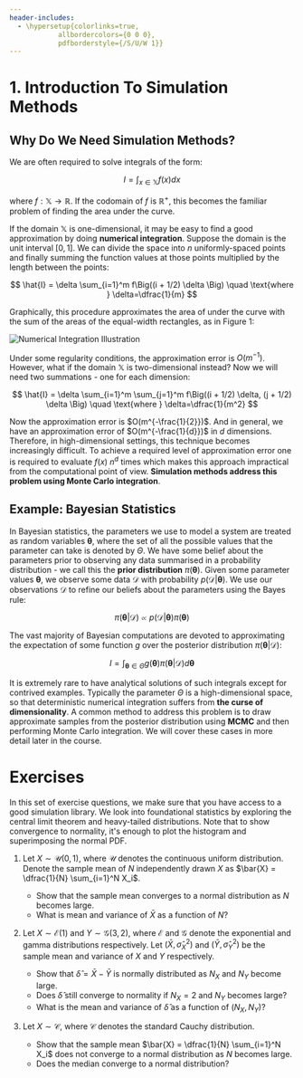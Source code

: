 ```yaml
---
header-includes:
  - \hypersetup{colorlinks=true,
            allbordercolors={0 0 0},
            pdfborderstyle={/S/U/W 1}}
---
```


# 1. Introduction To Simulation Methods

## Why Do We Need Simulation Methods?

We are often required to solve integrals of the form:

$$ I = \int_{x \in \mathbb{X}} f(x) dx $$

where $f: \mathbb{X} \rightarrow \mathbb{R}$. If the codomain of $f$ is $\mathbb{R}^{+}$, this becomes the familiar problem of finding the area under the curve.

If the domain $\mathbb{X}$ is one-dimensional, it may be easy to find a good approximation by doing **numerical integration**. Suppose the domain is the unit interval $[0, 1]$. We can divide the space into $n$ uniformly-spaced points and finally summing the function values at those points multiplied by the length between the points:

$$
\hat{I} = \delta \sum_{i=1}^m f\Big((i + 1/2) \delta \Big)
\quad \text{where } \delta=\dfrac{1}{m}
$$

Graphically, this procedure approximates the area of under the curve with the sum of the areas of the equal-width rectangles, as in Figure 1:

![Numerical Integration Illustration](figures/numerical_integration.png)

Under some regularity conditions, the approximation error is $O(m^{-1})$. However, what if the domain $\mathbb{X}$ is two-dimensional instead? Now we will need two summations - one for each dimension:

$$
\hat{I} = \delta \sum_{i=1}^m \sum_{j=1}^m f\Big((i + 1/2) \delta, (j + 1/2) \delta \Big)
\quad \text{where } \delta=\dfrac{1}{m^2}
$$

Now the approximation error is $O(m^{-\frac{1}{2}})$. And in general, we have an approximation error of $O(m^{-\frac{1}{d}})$ in $d$ dimensions. Therefore, in high-dimensional settings, this technique becomes increasingly difficult. To achieve a required level of approximation error one is required to evaluate $f(x)$ $n^d$ times which makes this approach impractical from the computational point of view. **Simulation methods address this problem using Monte Carlo integration**.

## Example: Bayesian Statistics

In Bayesian statistics, the parameters we use to model a system are treated as random variables $\boldsymbol \theta$, where the set of all the possible values that the parameter can take is denoted by $\Theta$. We have some belief about the parameters prior to observing any data summarised in a probability distribution - we call this the **prior distribution** $\pi(\boldsymbol \theta)$. Given some parameter values $\boldsymbol\theta$, we observe some data $\mathcal{D}$ with probability $p(\mathcal{D} | \boldsymbol \theta)$. We use our observations $\mathcal{D}$ to refine our beliefs about the parameters using the Bayes rule:

$$ \pi(\boldsymbol \theta | \mathcal{D}) \propto p(\mathcal{D} | \boldsymbol\theta)\pi(\boldsymbol\theta) $$

The vast majority of Bayesian computations are devoted to approximating the expectation of some function $g$ over the posterior distribution $\pi(\boldsymbol \theta | \mathcal{D})$:

$$ I = \int_{\boldsymbol\theta \in \Theta} g(\boldsymbol \theta) \pi(\boldsymbol \theta | \mathcal{D}) d\boldsymbol\theta$$

It is extremely rare to have analytical solutions of such integrals except for contrived examples. Typically the parameter $\Theta$ is a high-dimensional space, so that deterministic numerical integration suffers from **the curse of dimensionality**. A common method to address this problem is to draw approximate samples from the posterior distribution using **MCMC** and then performing Monte Carlo integration. We will cover these cases in more detail later in the course.

# Exercises

In this set of exercise questions, we make sure that you have access to a good simulation library. We look into foundational statistics by exploring the central limit theorem and heavy-tailed distributions. Note that to show convergence to normality, it's enough to plot the histogram and superimposing the normal PDF.

1. Let $X \sim \mathcal{U}(0, 1)$, where $\mathcal{U}$ denotes the continuous uniform distribution. Denote the sample mean of $N$ independently drawn $X$ as $\bar{X} = \dfrac{1}{N} \sum_{i=1}^N X_i$.

    * Show that the sample mean converges to a normal distribution as $N$ becomes large.
    * What is mean and variance of $\bar{X}$ as a function of $N$?

2. Let $X \sim \mathcal{E}(1)$ and $Y \sim \mathcal{G}(3, 2)$, where $\mathcal{E}$ and $\mathcal{G}$ denote the exponential and gamma distributions respectively. Let $(\bar{X}, \hat{\sigma}^2_X)$ and $(\bar{Y}, \hat{\sigma}^2_Y)$ be the sample mean and variance of $X$ and $Y$ respectively.

    * Show that $\hat{\delta} = \bar{X} - \bar{Y}$ is normally distributed as $N_X$ and $N_Y$ become large.
    * Does $\hat{\delta}$ still converge to normality if $N_X = 2$ and $N_Y$ becomes large?
    * What is the mean and variance of $\hat{\delta}$ as a function of $(N_X, N_Y)$?

3. Let $X \sim \mathcal{C}$, where $\mathcal{C}$ denotes the standard Cauchy distribution.

    * Show that the sample mean $\bar{X} = \dfrac{1}{N} \sum_{i=1}^N X_i$ does not converge to a normal distribution as $N$ becomes large.
    * Does the median converge to a normal distribution?
